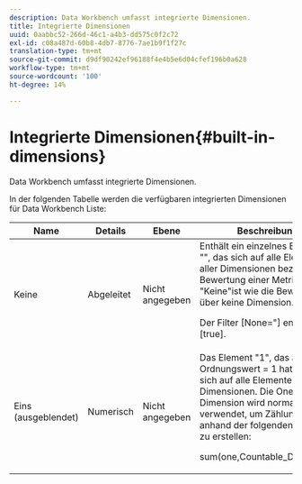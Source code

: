 ```yaml
---
description: Data Workbench umfasst integrierte Dimensionen.
title: Integrierte Dimensionen
uuid: 0aabbc52-266d-46c1-a4b3-dd575c0f2c72
exl-id: c08a487d-60b8-4db7-8776-7ae1b9f1f27c
translation-type: tm+mt
source-git-commit: d9df90242ef96188f4e4b5e6d04cfef196b0a628
workflow-type: tm+mt
source-wordcount: '100'
ht-degree: 14%

---
```


# Integrierte Dimensionen{#built-in-dimensions}

Data Workbench umfasst integrierte Dimensionen.

In der folgenden Tabelle werden die verfügbaren integrierten Dimensionen für Data Workbench Liste:

<table id="table_40796088B3484F98889859C59D525AD7"> 
 <thead> 
  <tr> 
   <th colname="col1" class="entry"> Name </th> 
   <th colname="col2" class="entry"> Details </th> 
   <th colname="col3" class="entry"> Ebene </th> 
   <th colname="col4" class="entry"> Beschreibung </th> 
  </tr> 
 </thead>
 <tbody> 
  <tr> 
   <td colname="col1"> Keine </td> 
   <td colname="col2"> Abgeleitet </td> 
   <td colname="col3"> Nicht angegeben </td> 
   <td colname="col4">Enthält ein einzelnes Element "", das sich auf alle Elemente aller Dimensionen bezieht. Die Bewertung einer Metrik über "Keine"ist wie die Bewertung über keine Dimension. <p>Der Filter <span class="filepath"> [None="]</span> entspricht <span class="filepath"> [true]</span>. </p></td> 
  </tr> 
  <tr> 
   <td colname="col1"> Eins (ausgeblendet) </td> 
   <td colname="col2"> Numerisch </td> 
   <td colname="col3"> Nicht angegeben </td> 
   <td colname="col4">Das Element "1", das auch den Ordnungswert <span class="filepath"> = 1</span> hat, bezieht sich auf alle Elemente aller Dimensionen. Die One-Dimension wird normalerweise verwendet, um Zählungen anhand der folgenden Syntax zu erstellen: <p><span class="filepath"> sum(one,Countable_Dimension)</span></p></td> 
  </tr> 
 </tbody> 
</table>
